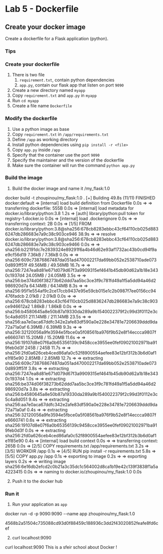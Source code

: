 # Lab 5 - Dockerfile

## Create your docker image

Create a dockerfile for a Flask application (python).

### Tips
 
### Create your dockerfile

1. There is two file 
   1. `requirement.txt`, contain python dependencies 
   2. `app.py`, contain our flask app that listen on port `9090`
2. Create a new directory named `myapp` 
3. Copy `requirement.txt` and `app.py` in `myapp`
4. Run `cd myapp`
5. Create a file name `Dockerfile`

### Modify the dockerfile

1. Use a python image as base
2. Copy `requirement.txt` in `/app/requirements.txt`
3. Define `/app` as working directory
4. Install python dependencies using `pip install -r <file>`
5. Copy `app.py` inside `/app`
6. Specify that the container use the port `9090`
7. Specify the maintainer and the version of the dockerfile
8. Make sure the container will run the command `python app.py`

### Build the image

1. Build the docker image and name it <dockerHubId>/my_flask:1.0

docker build -t zhoupinou/my_flask:1.0 .
[+] Building 49.8s (11/11) FINISHED                                                                    docker:default
 => [internal] load build definition from Dockerfile                                                             0.0s
 => => transferring dockerfile: 555B                                                                             0.0s 
 => [internal] load metadata for docker.io/library/python:3.8                                                    1.2s 
 => [auth] library/python:pull token for registry-1.docker.io                                                    0.0s
 => [internal] load .dockerignore                                                                                0.0s
 => => transferring context: 2B                                                                                  0.0s 
 => [1/5] FROM docker.io/library/python:3.8@sha256:678cb8283ebbc43cf64110cb025d8836247db286683e7a9c38c903ce946  38.9s 
 => => resolve docker.io/library/python:3.8@sha256:678cb8283ebbc43cf64110cb025d8836247db286683e7a9c38c903ce9466  0.0s 
 => => sha256:b22191dc7e2839324e89291f6a4b46d62e93af1732ac43b0cd94f9ae9cf56d19 7.36kB / 7.36kB                   0.0s 
 => => sha256:609c73876867487da051ad470002217da69bb052e2538710ade0730d893ff51f 49.56MB / 49.56MB                16.7s 
 => => sha256:7247ea8d81e671d079d67f3a9909315ef4641b45db90d62a1b18e3430c1937d4 24.05MB / 24.05MB                 3.5s
 => => sha256:be374d06f38273b62ddd7aa5bc3ce3f9c781fd49a1f5a5dd94a46d2986920d7a 64.14MB / 64.14MB                 8.3s 
 => => sha256:95f1e554af9c2ce17ccb9437e95e59cb015e1c2b0987f7ee0156cc94476fadcb 2.01kB / 2.01kB                   0.0s 
 => => sha256:678cb8283ebbc43cf64110cb025d8836247db286683e7a9c38c903ce946612a2 1.86kB / 1.86kB                   0.0s 
 => => sha256:b4580645a8e50b87a19330da289a9b1540022379f2c99d3f0112e3c5c4a8d051 211.14MB / 211.14MB              23.5s 
 => => sha256:aa7e0aca67ddfc342e2afe83df590a0e228e34781e7206639ddd9da72a71a0af 6.39MB / 6.39MB                   9.3s 
 => => sha256:32120056a9fe3594e5fbce0a5f08561ba976f9b52e8f14eccca9807fe6660741 15.20MB / 15.20MB                11.6s 
 => => sha256:19107d8e07f6a0b65356139c9458cce3955ee0fef09021002971ba919feb0d3f 245B / 245B                      11.7s 
 => => sha256:2fd0a626ceb4ced86afa0c52f8900554aefee83e12bf312b3b6d0af1e1f85e90 2.85MB / 2.85MB                  12.7s 
 => => extracting sha256:609c73876867487da051ad470002217da69bb052e2538710ade0730d893ff51f                        3.8s 
 => => extracting sha256:7247ea8d81e671d079d67f3a9909315ef4641b45db90d62a1b18e3430c1937d4                        1.0s 
 => => extracting sha256:be374d06f38273b62ddd7aa5bc3ce3f9c781fd49a1f5a5dd94a46d2986920d7a                        3.8s 
 => => extracting sha256:b4580645a8e50b87a19330da289a9b1540022379f2c99d3f0112e3c5c4a8d051                        9.4s 
 => => extracting sha256:aa7e0aca67ddfc342e2afe83df590a0e228e34781e7206639ddd9da72a71a0af                        0.4s 
 => => extracting sha256:32120056a9fe3594e5fbce0a5f08561ba976f9b52e8f14eccca9807fe6660741                        0.6s 
 => => extracting sha256:19107d8e07f6a0b65356139c9458cce3955ee0fef09021002971ba919feb0d3f                        0.0s 
 => => extracting sha256:2fd0a626ceb4ced86afa0c52f8900554aefee83e12bf312b3b6d0af1e1f85e90                        0.4s 
 => [internal] load build context                                                                                0.0s 
 => => transferring context: 265B                                                                                0.0s 
 => [2/5] COPY requirements.txt /app/requirements.txt                                                            3.2s 
 => [3/5] WORKDIR /app                                                                                           0.1s 
 => [4/5] RUN pip install -r requirements.txt                                                                    5.8s 
 => [5/5] COPY app.py /app                                                                                       0.1s 
 => exporting to image                                                                                           0.2s 
 => => exporting layers                                                                                          0.2s 
 => => writing image sha256:6e16db2efcd2c0b21a3c35dc1c564002d8ca1b19e42c139f3838f1a5a4223415                     0.0s 
 => => naming to docker.io/zhoupinou/my_flask:1.0                                                                0.0s 

2. Push it to the docker hub

### Run it 

1. Run your application as `app`

docker run -d -p 9090:9090 --name app zhoupinou/my_flask:1.0    
>> 
4568b2a51504c735088cd93d0f88459c188936c3dd2f43020852feafe8fd6cef

2. curl localhost:9090

curl localhost:9090
This is a sfeir school about Docker !